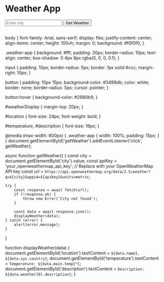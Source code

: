 <!DOCTYPE html>
<html lang="en">
<head>
    <meta charset="UTF-8">
    <meta name="viewport" content="width=device-width, initial-scale=1.0">
    <title>Weather App</title>
    <link rel="stylesheet" href="styles.css">
</head>
<body>
    <div class="weather-app">
        <h1>Weather App</h1>
        <input type="text" id="city" placeholder="Enter city">
        <button id="getWeather">Get Weather</button>
        <div id="weatherDisplay">
            <h2 id="location"></h2>
            <p id="temperature"></p>
            <p id="description"></p>
        </div>
    </div>
    <script src="script.js"></script>
</body>
</html>


body {
    font-family: Arial, sans-serif;
    display: flex;
    justify-content: center;
    align-items: center;
    height: 100vh;
    margin: 0;
    background: #f0f0f0;
}

.weather-app {
    background: #fff;
    padding: 20px;
    border-radius: 10px;
    text-align: center;
    box-shadow: 0 4px 8px rgba(0, 0, 0, 0.1);
}

input {
    padding: 10px;
    border-radius: 5px;
    border: 1px solid #ccc;
    margin-right: 10px;
}

button {
    padding: 10px 15px;
    background-color: #3498db;
    color: white;
    border: none;
    border-radius: 5px;
    cursor: pointer;
}

button:hover {
    background-color: #2980b9;
}

#weatherDisplay {
    margin-top: 20px;
}

#location {
    font-size: 24px;
    font-weight: bold;
}

#temperature, #description {
    font-size: 18px;
}

@media (max-width: 600px) {
    .weather-app {
        width: 100%;
        padding: 15px;
    }
}
document.getElementById('getWeather').addEventListener('click', getWeather);

async function getWeather() {
    const city = document.getElementById('city').value;
    const apiKey = 'your_openweathermap_api_key'; // Replace with your OpenWeatherMap API key
    const url = `https://api.openweathermap.org/data/2.5/weather?q=${city}&appid=${apiKey}&units=metric`;

    try {
        const response = await fetch(url);
        if (!response.ok) {
            throw new Error('City not found');
        }

        const data = await response.json();
        displayWeather(data);
    } catch (error) {
        alert(error.message);
    }
}

function displayWeather(data) {
    document.getElementById('location').textContent = `${data.name}, ${data.sys.country}`;
    document.getElementById('temperature').textContent = `Temperature: ${data.main.temp}°C`;
    document.getElementById('description').textContent = `Description: ${data.weather[0].description}`;
}
